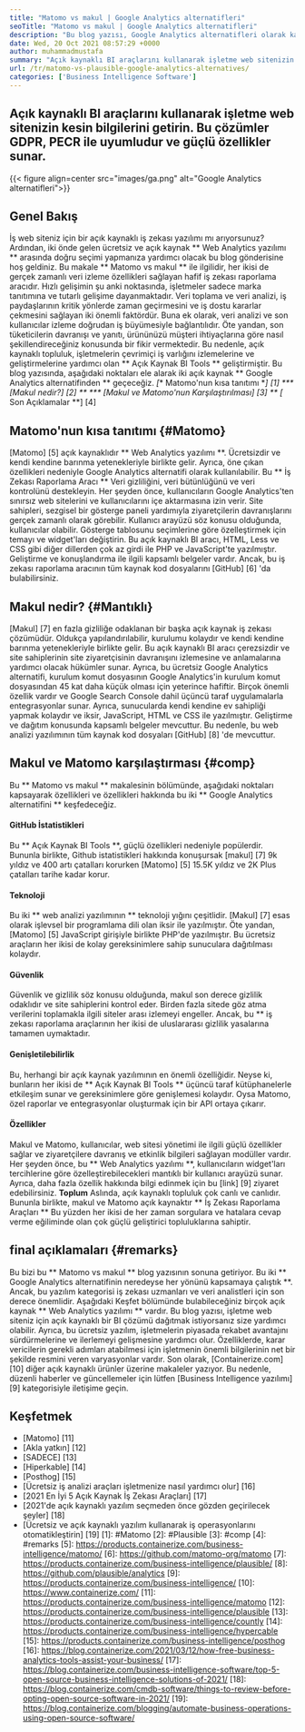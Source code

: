 ```yaml
---
title: "Matomo vs makul | Google Analytics alternatifleri" 
seoTitle: "Matomo vs makul | Google Analytics alternatifleri" 
description: "Bu blog yazısı, Google Analytics alternatifleri olarak kabul edilen iki açık kaynaklı BI aracı arasında bir karşılaştırma yapmaktadır. Her iki yazılım da ücretsiz ve kendi kendine barındırılmıştır." 
date: Wed, 20 Oct 2021 08:57:29 +0000
author: muhammadmustafa
summary: "Açık kaynaklı BI araçlarını kullanarak işletme web sitenizin kesin bilgilerini alın. Bu çözümler GDPR, PECR ile uyumludur ve güçlü özellikler sunar." 
url: /tr/matomo-vs-plausible-google-analytics-alternatives/
categories: ['Business Intelligence Software']
---
```


## Açık kaynaklı BI araçlarını kullanarak işletme web sitenizin kesin bilgilerini getirin. Bu çözümler GDPR, PECR ile uyumludur ve güçlü özellikler sunar.

{{< figure align=center src="images/ga.png" alt="Google Analytics alternatifleri">}}


## Genel Bakış
İş web siteniz için bir açık kaynaklı iş zekası yazılımı mı arıyorsunuz? Ardından, iki önde gelen ücretsiz ve açık kaynak ** Web Analytics yazılımı ** arasında doğru seçimi yapmanıza yardımcı olacak bu blog gönderisine hoş geldiniz. Bu makale ** Matomo vs makul ** ile ilgilidir, her ikisi de gerçek zamanlı veri izleme özellikleri sağlayan hafif iş zekası raporlama aracıdır. Hızlı gelişimin şu anki noktasında, işletmeler sadece marka tanıtımına ve tutarlı gelişime dayanmaktadır. Veri toplama ve veri analizi, iş paydaşlarının kritik yönlerde zaman geçirmesini ve iş dostu kararlar çekmesini sağlayan iki önemli faktördür. Buna ek olarak, veri analizi ve son kullanıcılar izleme doğrudan iş büyümesiyle bağlantılıdır.
Öte yandan, son tüketicilerin davranışı ve yanıtı, ürününüzü müşteri ihtiyaçlarına göre nasıl şekillendireceğiniz konusunda bir fikir vermektedir. Bu nedenle, açık kaynaklı topluluk, işletmelerin çevrimiçi iş varlığını izlemelerine ve geliştirmelerine yardımcı olan ** Açık Kaynak BI Tools ** geliştirmiştir. Bu blog yazısında, aşağıdaki noktaları ele alarak iki açık kaynak ** Google Analytics alternatifinden ** geçeceğiz.
  *[** Matomo'nun kısa tanıtımı **] [1]
  *** [Makul nedir?] [2] **
  *** [Makul ve Matomo'nun Karşılaştırılması] [3] **
  *[** Son Açıklamalar **] [4]

## Matomo'nun kısa tanıtımı {#Matomo}
[Matomo] [5] açık kaynaklıdır ** Web Analytics yazılımı **. Ücretsizdir ve kendi kendine barınma yetenekleriyle birlikte gelir. Ayrıca, öne çıkan özellikleri nedeniyle Google Analytics alternatifi olarak kullanılabilir. Bu ** İş Zekası Raporlama Aracı ** Veri gizliliğini, veri bütünlüğünü ve veri kontrolünü destekleyin. Her şeyden önce, kullanıcıların Google Analytics'ten sınırsız web sitelerini ve kullanıcılarını içe aktarmasına izin verir. Site sahipleri, sezgisel bir gösterge paneli yardımıyla ziyaretçilerin davranışlarını gerçek zamanlı olarak görebilir. Kullanıcı arayüzü söz konusu olduğunda, kullanıcılar olabilir. Gösterge tablosunu seçimlerine göre özelleştirmek için temayı ve widget'ları değiştirin. Bu açık kaynaklı BI aracı, HTML, Less ve CSS gibi diğer dillerden çok az girdi ile PHP ve JavaScript'te yazılmıştır. Geliştirme ve konuşlandırma ile ilgili kapsamlı belgeler vardır. Ancak, bu iş zekası raporlama aracının tüm kaynak kod dosyalarını [GitHub] [6] 'da bulabilirsiniz.

## Makul nedir? {#Mantıklı}
[Makul] [7] en fazla gizliliğe odaklanan bir başka açık kaynak iş zekası çözümüdür. Oldukça yapılandırılabilir, kurulumu kolaydır ve kendi kendine barınma yetenekleriyle birlikte gelir. Bu açık kaynaklı BI aracı çerezsizdir ve site sahiplerinin site ziyaretçisinin davranışını izlemesine ve anlamalarına yardımcı olacak hükümler sunar. Ayrıca, bu ücretsiz Google Analytics alternatifi, kurulum komut dosyasının Google Analytics'in kurulum komut dosyasından 45 kat daha küçük olması için yeterince hafiftir. Birçok önemli özellik vardır ve Google Search Console dahil üçüncü taraf uygulamalarla entegrasyonlar sunar. Ayrıca, sunucularda kendi kendine ev sahipliği yapmak kolaydır ve iksir, JavaScript, HTML ve CSS ile yazılmıştır. Geliştirme ve dağıtım konusunda kapsamlı belgeler mevcuttur. Bu nedenle, bu web analizi yazılımının tüm kaynak kod dosyaları [GitHub] [8] 'de mevcuttur.

## Makul ve Matomo karşılaştırması {#comp}
Bu ** Matomo vs makul ** makalesinin bölümünde, aşağıdaki noktaları kapsayarak özellikleri ve özellikleri hakkında bu iki ** Google Analytics alternatifini ** keşfedeceğiz.

#### GitHub İstatistikleri
Bu ** Açık Kaynak BI Tools **, güçlü özellikleri nedeniyle popülerdir. Bununla birlikte, Github istatistikleri hakkında konuşursak [makul] [7] 9k yıldız ve 400 artı çatalları korurken [Matomo] [5] 15.5K yıldız ve 2K Plus çatalları tarihe kadar korur.

#### Teknoloji
Bu iki ** web analizi yazılımının ** teknoloji yığını çeşitlidir. [Makul] [7] esas olarak işlevsel bir programlama dili olan iksir ile yazılmıştır. Öte yandan, [Matomo] [5] JavaScript girişiyle birlikte PHP'de yazılmıştır. Bu ücretsiz araçların her ikisi de kolay gereksinimlere sahip sunuculara dağıtılması kolaydır.

#### Güvenlik
Güvenlik ve gizlilik söz konusu olduğunda, makul son derece gizlilik odaklıdır ve site sahiplerini kontrol eder. Birden fazla sitede göz atma verilerini toplamakla ilgili siteler arası izlemeyi engeller. Ancak, bu ** iş zekası raporlama araçlarının her ikisi de uluslararası gizlilik yasalarına tamamen uymaktadır.

#### Genişletilebilirlik
Bu, herhangi bir açık kaynak yazılımının en önemli özelliğidir. Neyse ki, bunların her ikisi de ** Açık Kaynak BI Tools ** üçüncü taraf kütüphanelerle etkileşim sunar ve gereksinimlere göre genişlemesi kolaydır. Oysa Matomo, özel raporlar ve entegrasyonlar oluşturmak için bir API ortaya çıkarır.

#### Özellikler
Makul ve Matomo, kullanıcılar, web sitesi yönetimi ile ilgili güçlü özellikler sağlar ve ziyaretçilere davranış ve etkinlik bilgileri sağlayan modüller vardır. Her şeyden önce, bu ** Web Analytics yazılımı **, kullanıcıların widget'ları tercihlerine göre özelleştirebilecekleri mantıklı bir kullanıcı arayüzü sunar. Ayrıca, daha fazla özellik hakkında bilgi edinmek için bu [link] [9] ziyaret edebilirsiniz.
**Toplum**
Aslında, açık kaynaklı topluluk çok canlı ve canlıdır. Bununla birlikte, makul ve Matomo açık kaynaktır ** İş Zekası Raporlama Araçları ** Bu yüzden her ikisi de her zaman sorgulara ve hatalara cevap verme eğiliminde olan çok güçlü geliştirici topluluklarına sahiptir.

## final açıklamaları {#remarks}
Bu bizi bu ** Matomo vs makul ** blog yazısının sonuna getiriyor. Bu iki ** Google Analytics alternatifinin neredeyse her yönünü kapsamaya çalıştık **. Ancak, bu yazılım kategorisi iş zekası uzmanları ve veri analistleri için son derece önemlidir. Aşağıdaki Keşfet bölümünde bulabileceğiniz birçok açık kaynak ** Web Analytics yazılımı ** vardır. Bu blog yazısı, işletme web siteniz için açık kaynaklı bir BI çözümü dağıtmak istiyorsanız size yardımcı olabilir. Ayrıca, bu ücretsiz yazılım, işletmelerin piyasada rekabet avantajını sürdürmelerine ve ilerlemeyi gelişmesine yardımcı olur. Özelliklerde, karar vericilerin gerekli adımları atabilmesi için işletmenin önemli bilgilerinin net bir şekilde resmini veren varyasyonlar vardır.
Son olarak, [Containerize.com] [10] diğer açık kaynaklı ürünler üzerine makaleler yazıyor. Bu nedenle, düzenli haberler ve güncellemeler için lütfen [Business Intelligence yazılımı] [9] kategorisiyle iletişime geçin.

## Keşfetmek
  * [Matomo] [11]
  * [Akla yatkın] [12]
  * [SADECE] [13]
  * [Hiperkable] [14]
  * [Posthog] [15]
  * [Ücretsiz iş analizi araçları işletmenize nasıl yardımcı olur] [16]
  * [2021 En İyi 5 Açık Kaynak İş Zekası Araçları] [17]
  * [2021'de açık kaynaklı yazılım seçmeden önce gözden geçirilecek şeyler] [18]
  * [Ücretsiz ve açık kaynaklı yazılım kullanarak iş operasyonlarını otomatikleştirin] [19]
[1]: #Matomo
[2]: #Plausible
[3]: #comp
[4]: #remarks
[5]: https://products.containerize.com/business-intelligence/matomo/
[6]: https://github.com/matomo-org/matomo
[7]: https://products.containerize.com/business-intelligence/plausible/
[8]: https://github.com/plausible/analytics
[9]: https://products.containerize.com/business-intelligence/
[10]: https://www.containerize.com/
[11]: https://products.containerize.com/business-intelligence/matomo
[12]: https://products.containerize.com/business-intelligence/plausible
[13]: https://products.containerize.com/business-intelligence/countly
[14]: https://products.containerize.com/business-intelligence/hypercable
[15]: https://products.containerize.com/business-intelligence/posthog
[16]: https://blog.containerize.com/2021/03/12/how-free-business-analytics-tools-assist-your-business/
[17]: https://blog.containerize.com/business-intelligence-software/top-5-open-source-business-intelligence-solutions-of-2021/
[18]: https://blog.containerize.com/cmdb-software/things-to-review-before-opting-open-source-software-in-2021/
[19]: https://blog.containerize.com/blogging/automate-business-operations-using-open-source-software/
